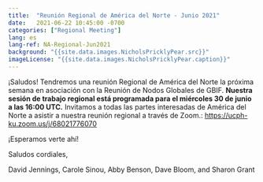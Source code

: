 ```yaml
---
title:  "Reunión Regional de América del Norte - Junio 2021"
date:   2021-06-22 10:45:00 -0700
categories: ["Regional Meeting"]
lang: es
lang-ref: NA-Regional-Jun2021
background: "{{site.data.images.NicholsPricklyPear.src}}"
imageLicense: "{{site.data.images.NicholsPricklyPear.caption}}"
---
```


¡Saludos! Tendremos una reunión Regional de América del Norte la próxima semana en asociación con la Reunión de Nodos Globales de GBIF. **Nuestra sesión de trabajo regional está programada para el miércoles 30 de junio a las 16:00 UTC.** Invitamos a todas las partes interesadas de América del Norte a asistir a nuestra reunión regional a través de Zoom.: https://ucph-ku.zoom.us/j/68021776070 

¡Esperamos verte ahí!

Saludos cordiales,

David Jennings, Carole Sinou, Abby Benson, Dave Bloom, and Sharon Grant
